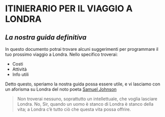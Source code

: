 # ITINIERARIO PER IL VIAGGIO A LONDRA

## _La nostra guida definitiva_

In questo documento potrai trovare alcuni suggerimenti per programmare il tuo prossimo viaggio a Londra.
Nello specifico troverai:

- Costi
- Attività
- Info utili

Detto questo, speriamo la nostra guida possa essere utile, e vi lasciamo con un aforisma su Londra del noto poeta [Samuel Johnson](https://it.wikipedia.org/wiki/Samuel_Johnson)

>Non troverai nessuno, soprattutto un intellettuale, 
>che voglia lasciare Londra. 
>No, Sir, quando un uomo è stanco di Londra è stanco della vita; 
>a Londra c’è tutto ciò che questa vita possa offrire.

